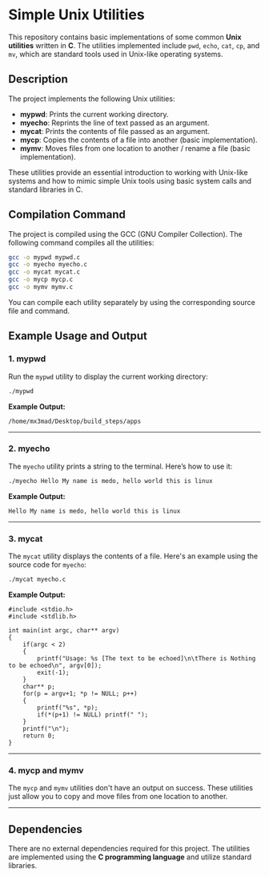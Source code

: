 # Simple Unix Utilities

This repository contains basic implementations of some common **Unix utilities** written in **C**. The utilities implemented include `pwd`, `echo`, `cat`, `cp`, and `mv`, which are standard tools used in Unix-like operating systems.

## Description

The project implements the following Unix utilities:

- **mypwd**: Prints the current working directory.
- **myecho**: Reprints the line of text passed as an argument.
- **mycat**: Prints the contents of file passed as an argument.
- **mycp**: Copies the contents of a file into another (basic implementation).
- **mymv**: Moves files from one location to another / rename a file (basic implementation).

These utilities provide an essential introduction to working with Unix-like systems and how to mimic simple Unix tools using basic system calls and standard libraries in C.

## Compilation Command

The project is compiled using the GCC (GNU Compiler Collection). The following command compiles all the utilities:

```bash
gcc -o mypwd mypwd.c
gcc -o myecho myecho.c
gcc -o mycat mycat.c
gcc -o mycp mycp.c
gcc -o mymv mymv.c
```

You can compile each utility separately by using the corresponding source file and command.

## Example Usage and Output

### 1. **mypwd**

Run the `mypwd` utility to display the current working directory:

```bash
./mypwd
```

**Example Output:**
```
/home/mx3mad/Desktop/build_steps/apps
```

---

### 2. **myecho**

The `myecho` utility prints a string to the terminal. Here’s how to use it:

```bash
./myecho Hello My name is medo, hello world this is linux
```

**Example Output:**
```
Hello My name is medo, hello world this is linux
```

---

### 3. **mycat**

The `mycat` utility displays the contents of a file. Here's an example using the source code for `myecho`:

```bash
./mycat myecho.c
```

**Example Output:**
```
#include <stdio.h>
#include <stdlib.h>

int main(int argc, char** argv)
{
    if(argc < 2)
    {
        printf("Usage: %s [The text to be echoed]\n\tThere is Nothing to be echoed\n", argv[0]);
        exit(-1);
    }
    char** p;
    for(p = argv+1; *p != NULL; p++)
    {
        printf("%s", *p);
        if(*(p+1) != NULL) printf(" ");
    }
    printf("\n");
    return 0;
}
```

---

### 4. **mycp** and **mymv**

The `mycp` and `mymv` utilities don't have an output on success. These utilities just allow you to copy and move files from one location to another.

---

## Dependencies

There are no external dependencies required for this project. The utilities are implemented using the **C programming language** and utilize standard libraries.

